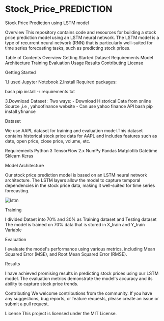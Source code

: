 # Stock_Price_PREDICTION
Stock Price Prediction using LSTM model 

Overview
This repository contains code and resources for building a stock price prediction model using an LSTM neural network. The LSTM model is a type of recurrent neural network (RNN) that is particularly well-suited for time series forecasting tasks, such as predicting stock prices.

Table of Contents
Overview
Getting Started
Dataset
Requirements
Model Architecture
Training
Evaluation
Usage
Results
Contributing
License

Getting Started

1.I used Jupyter Notebook 
2.Install Required packages:

bash
pip install -r requirements.txt

3.Download Dataset : 
  Two ways: 
    - Download Historical Data from online Source ,i.e , yahoofinance website
    - Can use yahoo finance API 
      bash
      pip install yfinance


Dataset

We use AAPL dataset for training and evaluation model.This dataset contains historical stock price data for AAPL and includes features such as date, open price, close price, volume, etc.


Requirements
Python 3
TensorFlow 2.x
NumPy
Pandas
Matplotlib
Datetime
Sklearn
Keras


Model Architecture


Our stock price prediction model is based on an LSTM neural network architecture. The LSTM layers allow the model to capture temporal dependencies in the stock price data, making it well-suited for time series forecasting.

![lstm](https://github.com/Navneet-kaur-19/Stock_Price_PREDICTION/assets/140330208/911f6545-3ac9-4486-b0ee-ae233bc4e2c7)

Training 

I divided Dataet into 70% and 30% as Training dataset and Testing dataset 
The model is trained on 70% data that is stored in X_train and Y_train Variable 

Evaluation

I evaluate the model's performance using various metrics, including Mean Squared Error (MSE), and Root Mean Squared Error (RMSE). 

Results

I have achieved promising results in predicting stock prices using our LSTM model. The evaluation metrics demonstrate the model's accuracy and its ability to capture stock price trends.

Contributing
We welcome contributions from the community. If you have any suggestions, bug reports, or feature requests, please create an issue or submit a pull request.

License
This project is licensed under the MIT License.
